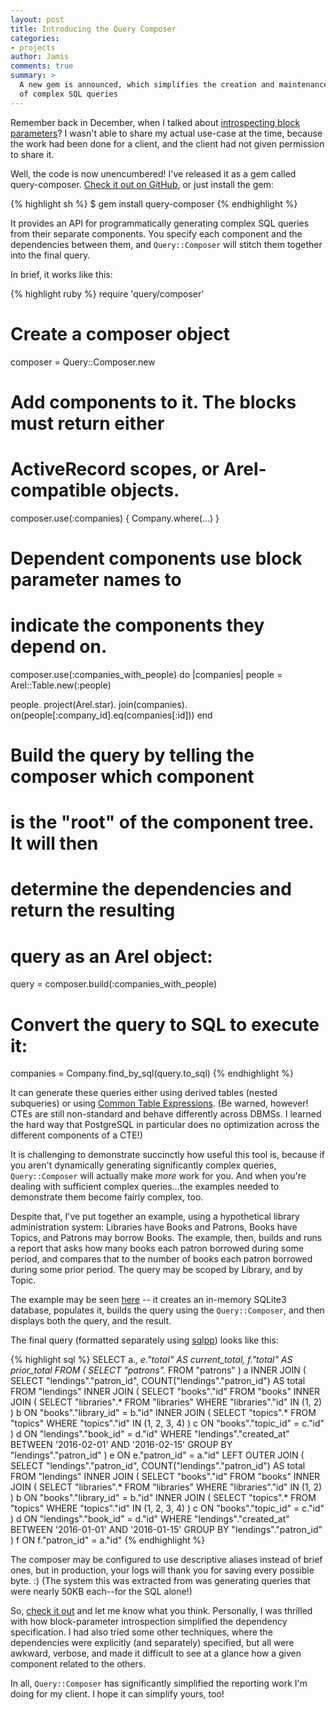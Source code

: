 ```yaml
---
layout: post
title: Introducing the Query Composer
categories:
- projects
author: Jamis
comments: true
summary: >
  A new gem is announced, which simplifies the creation and maintenance
  of complex SQL queries
---
```


Remember back in December, when I talked about [introspecting block parameters](http://weblog.jamisbuck.org/2015/12/12/little-things-proc-parameters.html)? I wasn't able to share my actual use-case at the time, because the work had been done for a client, and the client had not given permission to share it.

Well, the code is now unencumbered! I've released it as a gem called query-composer. [Check it out on GitHub](https://github.com/jamis/query-composer), or just install the gem:

{% highlight sh %}
$ gem install query-composer
{% endhighlight %}

It provides an API for programmatically generating complex SQL queries from their separate components. You specify each component and the dependencies between them, and `Query::Composer` will stitch them together into the final query.

In brief, it works like this:

{% highlight ruby %}
require 'query/composer'

# Create a composer object
composer = Query::Composer.new

# Add components to it. The blocks must return either
# ActiveRecord scopes, or Arel-compatible objects.
composer.use(:companies) { Company.where(...) }

# Dependent components use block parameter names to
# indicate the components they depend on.
composer.use(:companies_with_people) do |companies|
  people = Arel::Table.new(:people)

  people.
    project(Arel.star).
    join(companies).
      on(people[:company_id].eq(companies[:id]))
end

# Build the query by telling the composer which component
# is the "root" of the component tree. It will then
# determine the dependencies and return the resulting
# query as an Arel object:
query = composer.build(:companies_with_people)

# Convert the query to SQL to execute it:
companies = Company.find_by_sql(query.to_sql)
{% endhighlight %}

It can generate these queries either using derived tables (nested subqueries) or using [Common Table Expressions](https://en.wikipedia.org/wiki/Hierarchical_and_recursive_queries_in_SQL#Common_table_expression). (Be warned, however! CTEs are still non-standard and behave differently across DBMSs. I learned the hard way that PostgreSQL in particular does no optimization across the different components of a CTE!)

It is challenging to demonstrate succinctly how useful this tool is, because if you aren't dynamically generating significantly complex queries, `Query::Composer` will actually make _more_ work for you. And when you're dealing with sufficient complex queries...the examples needed to demonstrate them become fairly complex, too.

Despite that, I've put together an example, using a hypothetical library administration system: Libraries have Books and Patrons, Books have Topics, and Patrons may borrow Books. The example, then, builds and runs a report that asks how many books each patron borrowed during some period, and compares that to the number of books each patron borrowed during some prior period. The query may be scoped by Library, and by Topic.

The example may be seen [here](https://github.com/jamis/query-composer/blob/master/examples/library.rb) -- it creates an in-memory SQLite3 database, populates it, builds the query using the `Query::Composer`, and then displays both the query, and the result.

The final query (formatted separately using [sqlpp](https://github.com/jamis/sqlpp)) looks like this:

{% highlight sql %}
SELECT a.*,
       e."total" AS current_total,
       f."total" AS prior_total
FROM (
  SELECT "patrons".*
  FROM "patrons"
) a
INNER JOIN (
  SELECT "lendings"."patron_id",
         COUNT("lendings"."patron_id") AS total
  FROM "lendings"
  INNER JOIN (
    SELECT "books"."id"
    FROM "books"
    INNER JOIN (
      SELECT "libraries".*
      FROM "libraries"
      WHERE "libraries"."id" IN (1, 2)
    ) b
    ON "books"."library_id" = b."id"
    INNER JOIN (
      SELECT "topics".*
      FROM "topics"
      WHERE "topics"."id" IN (1, 2, 3, 4)
    ) c
    ON "books"."topic_id" = c."id"
  ) d
  ON "lendings"."book_id" = d."id"
  WHERE "lendings"."created_at" BETWEEN '2016-02-01' AND '2016-02-15'
  GROUP BY "lendings"."patron_id"
) e
ON e."patron_id" = a."id"
LEFT OUTER JOIN (
  SELECT "lendings"."patron_id",
         COUNT("lendings"."patron_id") AS total
  FROM "lendings"
  INNER JOIN (
    SELECT "books"."id"
    FROM "books"
    INNER JOIN (
      SELECT "libraries".*
      FROM "libraries"
      WHERE "libraries"."id" IN (1, 2)
    ) b
    ON "books"."library_id" = b."id"
    INNER JOIN (
      SELECT "topics".*
      FROM "topics"
      WHERE "topics"."id" IN (1, 2, 3, 4)
    ) c
    ON "books"."topic_id" = c."id"
  ) d
  ON "lendings"."book_id" = d."id"
  WHERE "lendings"."created_at" BETWEEN '2016-01-01' AND '2016-01-15'
  GROUP BY "lendings"."patron_id"
) f
ON f."patron_id" = a."id"
{% endhighlight %}

The composer may be configured to use descriptive aliases instead of brief ones, but in production, your logs will thank you for saving every possible byte. :) (The system this was extracted from was generating queries that were nearly 50KB each--for the SQL alone!)

So, [check it out](https://github.com/jamis/query-composer) and let me know what you think. Personally, I was thrilled with how block-parameter introspection simplified the dependency specification. I had also tried some other techniques, where the dependencies were explicitly (and separately) specified, but all were awkward, verbose, and made it difficult to see at a glance how a given component related to the others.

In all, `Query::Composer` has significantly simplified the reporting work I'm doing for my client. I hope it can simplify yours, too!
